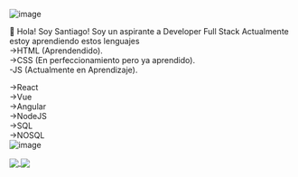 ![image](https://user-images.githubusercontent.com/77351885/114595211-81023400-9c64-11eb-90d1-a8fb84897ba6.png)

:wave: Hola! Soy Santiago!
Soy un aspirante a Developer Full Stack
Actualmente estoy aprendiendo estos lenguajes<br/>
->HTML (Aprendendido).<br/>
->CSS (En perfeccionamiento pero ya aprendido).<br/>
-JS (Actualmente en Aprendizaje).<br/>
<!--En lista de Aprendizaje a futuro-->
->React<br/>
->Vue<br/>
->Angular<br/>
->NodeJS<br/>
->SQL<br/>
->NOSQL<br/>
![image](https://user-images.githubusercontent.com/77351885/114595236-8790ab80-9c64-11eb-9c5e-311017e2b210.png)

<a href="https://github.com/t0uu/github-readme-stats">
<img align="center" src="https://github-readme-stats.vercel.app/api?username=t0uu&show_icons=true&theme=dark" />
</a>

<a href="https://github.com/t0uu/convoychat">
<img align="center" src="https://github-readme-stats.vercel.app/api/top-langs/?username=t0uu&layout=compact" />
  </a>
<!--Futuro Perfil Developer Full Stack-->
